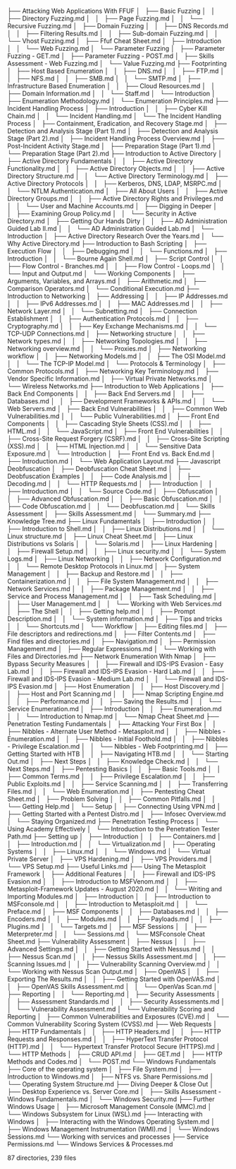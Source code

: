 ├── Attacking Web Applications With FFUF
│   ├── Basic Fuzzing
│   │   ├── Directory Fuzzing.md
│   │   ├── Page Fuzzing.md
│   │   └── Recursive Fuzzing.md
│   ├── Domain Fuzzing
│   │   ├── DNS Records.md
│   │   ├── Filtering Results.md
│   │   ├── Sub-domain Fuzzing.md
│   │   └── Vhost Fuzzing.md
│   ├── Ffuf Cheat Sheet.md
│   ├── Introduction
│   │   └── Web Fuzzing.md
│   └── Parameter Fuzzing
│       ├── Parameter Fuzzing - GET.md
│       ├── Parameter Fuzzing - POST.md
│       ├── Skills Assessment - Web Fuzzing.md
│       └── Value Fuzzing.md
├── Footprinting
│   ├── Host Based Enumeration
│   │   ├── DNS.md
│   │   ├── FTP.md
│   │   ├── NFS.md
│   │   ├── SMB.md
│   │   └── SMTP.md
│   ├── Infrastructure Based Enumeration
│   │   ├── Cloud Resources.md
│   │   ├── Domain Information.md
│   │   └── Staff.md
│   └── Introduction
│       ├── Enumeration Methodology.md
│       └── Enumeration Principles.md
├── Incident Handling Process
│   ├── Introduction
│   │   ├── Cyber Kill Chain.md
│   │   └── Incident Handling.md
│   └── The Incident Handling Process
│       ├── Containment, Eradication, and Recovery Stage.md
│       ├── Detection and Analysis Stage (Part 1).md
│       ├── Detection and Analysis Stage (Part 2).md
│       ├── Incident Handling Process Overview.md
│       ├── Post-Incident Activity Stage.md
│       ├── Preparation Stage (Part 1).md
│       └── Preparation Stage (Part 2).md
├── Introduction to Active Directory
│   ├── Active Directory Fundamentals
│   │   ├── Active Directory Functionality.md
│   │   ├── Active Directory Objects.md
│   │   ├── Active Directory Structure.md
│   │   └── Active Directory Terminology.md
│   ├── Active Directory Protocols
│   │   ├── Kerberos, DNS, LDAP, MSRPC.md
│   │   └── NTLM Authentication.md
│   ├── All About Users
│   │   ├── Active Directory Groups.md
│   │   ├── Active Directory Rights and Privileges.md
│   │   └── User and Machine Accounts.md
│   ├── Digging in Deeper
│   │   ├── Examining Group Policy.md
│   │   └── Security in Active Directory.md
│   ├── Getting Our Hands Dirty
│   │   ├── AD Administration Guided Lab II.md
│   │   └── AD Administration Guided Lab.md
│   └── Introduction
│       ├── Active Directory Research Over the Years.md
│       └── Why Active Directory.md
├── Introduction to Bash Scripting
│   ├── Execution Flow
│   │   ├── Debugging.md
│   │   └── Functions.md
│   ├── Introduction
│   │   └── Bourne Again Shell.md
│   ├── Script Control
│   │   ├── Flow Control - Branches.md
│   │   ├── Flow Control - Loops.md
│   │   └── Input and Output.md
│   └── Working Components
│       ├── Arguments, Variables, and Arrays.md
│       ├── Arithmetic.md
│       ├── Comparison Operators.md
│       └── Conditional Execution.md
├── Introduction to Networking
│   ├── Addressing
│   │   ├── IP Addresses.md
│   │   ├── IPv6 Addresses.md
│   │   ├── MAC Addresses.md
│   │   ├── Network Layer.md
│   │   └── Subnetting.md
│   ├── Connection Establishment
│   │   ├── Authentication Protocols.md
│   │   ├── Cryptography.md
│   │   ├── Key Exchange Mechanisms.md
│   │   └── TCP-UDP Connections.md
│   ├── Networking structure
│   │   ├── Network types.md
│   │   ├── Networking Topologies.md
│   │   ├── Networking overview.md
│   │   └── Proxies.md
│   ├── Networking workflow
│   │   ├── Networking Models.md
│   │   ├── The OSI Model.md
│   │   └── The TCP-IP Model.md
│   └── Protocols & Terminology
│       ├── Common Protocols.md
│       ├── Networking Key Terminology.md
│       ├── Vendor Specific Information.md
│       ├── Virtual Private Networks.md
│       └── Wireless Networks.md
├── Introduction to Web Applications
│   ├── Back End Components
│   │   ├── Back End Servers.md
│   │   ├── Databases.md
│   │   ├── Development Frameworks & APIs.md
│   │   └── Web Servers.md
│   ├── Back End Vulnerabilities
│   │   ├── Common Web Vulnerabilities.md
│   │   └── Public Vulnerabilities.md
│   ├── Front End Components
│   │   ├── Cascading Style Sheets (CSS).md
│   │   ├── HTML.md
│   │   └── JavaScript.md
│   ├── Front End Vulnerabilities
│   │   ├── Cross-Site Request Forgery (CSRF).md
│   │   ├── Cross-Site Scripting (XSS).md
│   │   ├── HTML Injection.md
│   │   └── Sensitive Data Exposure.md
│   └── Introduction
│       ├── Front End vs. Back End.md
│       ├── Introduction.md
│       └── Web Application Layout.md
├── Javascript Deobfuscation
│   ├── Deobfuscation Cheat Sheet.md
│   ├── Deobfuscation Examples
│   │   ├── Code Analysis.md
│   │   ├── Decoding.md
│   │   └── HTTP Requests.md
│   ├── Introduction
│   │   ├── Introduction.md
│   │   └── Source Code.md
│   ├── Obfuscation
│   │   ├── Advanced Obfuscation.md
│   │   ├── Basic Obfuscation.md
│   │   ├── Code Obfuscation.md
│   │   └── Deobfuscation.md
│   └── Skills Assessment
│       ├── Skills Assessment.md
│       └── Summary.md
├── Knowledge Tree.md
├── Linux Fundamentals
│   ├── Introduction
│   │   ├── Introduction to Shell.md
│   │   ├── Linux Distributions.md
│   │   └── Linux structure.md
│   ├── Linux Cheat Sheet.md
│   ├── Linux Distributions vs Solaris
│   │   └── Solaris.md
│   ├── Linux Hardening
│   │   ├── Firewall Setup.md
│   │   ├── Linux security.md
│   │   └── System Logs.md
│   ├── Linux Networking
│   │   ├── Network Configuration.md
│   │   └── Remote Desktop Protocols in Linux.md
│   ├── System Management
│   │   ├── Backup and Restore.md
│   │   ├── Containerization.md
│   │   ├── File System Management.md
│   │   ├── Network Services.md
│   │   ├── Package Management.md
│   │   ├── Service and Process Management.md
│   │   ├── Task Scheduling.md
│   │   ├── User Management.md
│   │   └── Working with Web Services.md
│   ├── The Shell
│   │   ├── Getting help.md
│   │   ├── Prompt Description.md
│   │   └── System information.md
│   ├── Tips and tricks
│   │   └── Shortcuts.md
│   └── Workflow
│       ├── Editing files.md
│       ├── File descriptors and redirections.md
│       ├── Filter Contents.md
│       ├── Find files and directories.md
│       ├── Navigation.md
│       ├── Permission Management.md
│       ├── Regular Expressions.md
│       └── Working with Files and Directories.md
├── Network Enumeration With Nmap
│   ├── Bypass Security Measures
│   │   ├── Firewall and IDS-IPS Evasion - Easy Lab.md
│   │   ├── Firewall and IDS-IPS Evasion - Hard Lab.md
│   │   ├── Firewall and IDS-IPS Evasion - Medium Lab.md
│   │   └── Firewall and IDS-IPS Evasion.md
│   ├── Host Enumeration
│   │   ├── Host Discovery.md
│   │   ├── Host and Port Scanning.md
│   │   ├── Nmap Scripting Engine.md
│   │   ├── Performance.md
│   │   ├── Saving the Results.md
│   │   └── Service Enumeration.md
│   ├── Introduction
│   │   ├── Enumeration.md
│   │   └── Introduction to Nmap.md
│   └── Nmap Cheat Sheet.md
├── Penetration Testing Fundamentals
│   ├── Attacking Your First Box
│   │   ├── Nibbles - Alternate User Method - Metasploit.md
│   │   ├── Nibbles - Enumeration.md
│   │   ├── Nibbles - Initial Foothold.md
│   │   ├── Nibbles - Privilege Escalation.md
│   │   └── Nibbles - Web Footprinting.md
│   ├── Getting Started with HTB
│   │   ├── Navigating HTB.md
│   │   └── Starting Out.md
│   ├── Next Steps
│   │   ├── Knowledge Check.md
│   │   └── Next Steps.md
│   ├── Pentesting Basics
│   │   ├── Basic Tools.md
│   │   ├── Common Terms.md
│   │   ├── Privilege Escalation.md
│   │   ├── Public Exploits.md
│   │   ├── Service Scanning.md
│   │   ├── Transferring Files.md
│   │   └── Web Enumeration.md
│   ├── Pentesting Cheat Sheet.md
│   ├── Problem Solving
│   │   ├── Common Pitfalls.md
│   │   └── Getting Help.md
│   └── Setup
│       ├── Connecting Using VPN.md
│       ├── Getting Started with a Pentest Distro.md
│       ├── Infosec Overview.md
│       └── Staying Organized.md
├── Penetration Testing Process
│   └── Using Academy Effectively
│       └── Introduction to the Penetration Tester Path.md
├── Setting up
│   ├── Introduction
│   │   ├── Containers.md
│   │   ├── Introduction.md
│   │   └── Virtualization.md
│   ├── Operating Systems
│   │   ├── Linux.md
│   │   └── Windows.md
│   └── Virtual Private Server
│       ├── VPS Hardening.md
│       ├── VPS Providers.md
│       └── VPS Setup.md
├── Useful Links.md
├── Using The Metasploit Framework
│   ├── Additional Features
│   │   ├── Firewall and IDS-IPS Evasion.md
│   │   ├── Introduction to MSFVenom.md
│   │   ├── Metasploit-Framework Updates - August 2020.md
│   │   └── Writing and Importing Modules.md
│   ├── Introduction
│   │   ├── Introduction to MSFconsole.md
│   │   ├── Introduction to Metasploit.md
│   │   └── Preface.md
│   ├── MSF Components
│   │   ├── Databases.md
│   │   ├── Encoders.md
│   │   ├── Modules.md
│   │   ├── Payloads.md
│   │   ├── Plugins.md
│   │   └── Targets.md
│   ├── MSF Sessions
│   │   ├── Meterpreter.md
│   │   └── Sessions.md
│   └── MSFconsole Cheat Sheet.md
├── Vulnerability Assessment
│   ├── Nessus
│   │   ├── Advanced Settings.md
│   │   ├── Getting Started with Nessus.md
│   │   ├── Nessus Scan.md
│   │   ├── Nessus Skills Assessment.md
│   │   ├── Scanning Issues.md
│   │   ├── Vulnerability Scanning Overview.md
│   │   └── Working with Nessus Scan Output.md
│   ├── OpenVAS
│   │   ├── Exporting The Results.md
│   │   ├── Getting Started with OpenVAS.md
│   │   ├── OpenVAS Skills Assessment.md
│   │   └── OpenVas Scan.md
│   ├── Reporting
│   │   └── Reporting.md
│   ├── Security Assessments
│   │   ├── Assessment Standards.md
│   │   ├── Security Assessments.md
│   │   └── Vulnerability Assessment.md
│   └── Vulnerability Scoring and Reporting
│       ├── Common Vulnerabilities and Exposures (CVE).md
│       └── Common Vulnerability Scoring System (CVSS).md
├── Web Requests
│   ├── HTTP Fundamentals
│   │   ├── HTTP Headers.md
│   │   ├── HTTP Requests and Responses.md
│   │   ├── HyperText Transfer Protocol (HTTP).md
│   │   └── Hypertext Transfer Protocol Secure (HTTPS).md
│   └── HTTP Methods
│       ├── CRUD API.md
│       ├── GET.md
│       ├── HTTP Methods and Codes.md
│       └── POST.md
└── Windows Fundamentals
    ├── Core of the operating system
    │   ├── File System.md
    │   ├── Introduction to Windows.md
    │   ├── NTFS vs. Share Permissions.md
    │   └── Operating System Structure.md
    ├── Diving Deeper & Close Out
    │   ├── Desktop Experience vs. Server Core.md
    │   ├── Skills Assessment - Windows Fundamentals.md
    │   └── Windows Security.md
    ├── Further Windows Usage
    │   ├── Microsoft Management Console (MMC).md
    │   └── Windows Subsystem for Linux (WSL).md
    ├── Interacting with Windows
    │   ├── Interacting with the Windows Operating System.md
    │   ├── Windows Management Instrumentation (WMI).md
    │   └── Windows Sessions.md
    └── Working with services and processes
        ├── Service Permissions.md
        └── Windows Services & Processes.md

87 directories, 239 files
